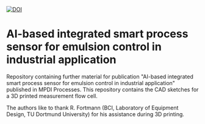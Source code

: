 [![DOI](https://zenodo.org/badge/833601454.svg)](https://zenodo.org/doi/10.5281/zenodo.12819799)

# AI-based integrated smart process sensor for emulsion control in industrial application

Repository containing further material for publication "AI-based integrated smart process sensor for emulsion control in
industrial application" published in MPDI Processes. This repository contains the CAD sketches for a 3D printed measurement flow cell.

The authors like to thank R. Fortmann (BCI, Laboratory of Equipment Design, TU Dortmund University) for his assistance during 3D printing.
